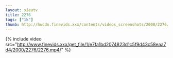 ```yaml
--- 
layout: sieutv
title: 2276
tags: ["1k"]
thumb: http://hwcdn.finevids.xxx/contents/videos_screenshots/2000/2276/preview.mp4.jpg
---
```

{% include video src="http://www.finevids.xxx/get_file/1/e7fa1bd2074823d1c5f9d43c58eaa7d4/2000/2276/2276.mp4/" %} 
